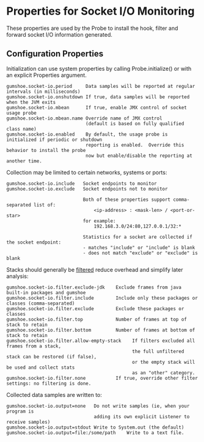 Properties for Socket I/O Monitoring
====================================

These properties are used by the Probe to install the hook, filter and forward socket I/O information generated.

Configuration Properties
------------------------

Initialization can use system properties by calling Probe.initialize() or with an explicit Properties argument.

    gumshoe.socket-io.period     Data samples will be reported at regular intervals (in milliseconds)
    gumshoe.socket-io.onshutdown If true, data samples will be reported when the JVM exits
    gumshoe.socket-io.mbean      If true, enable JMX control of socket usage probe
    gumshoe.socket-io.mbean.name Override name of JMX control
                                 (default is based on fully qualified class name) 
    gumshoe.socket-io.enabled    By default, the usage probe is initialized if periodic or shutdown
                                 reporting is enabled.  Override this behavior to install the probe
                                 now but enable/disable the reporting at another time.

Collection may be limited to certain networks, systems or ports: 
                              
    gumshoe.socket-io.include   Socket endpoints to monitor 
    gumshoe.socket-io.exclude   Socket endpoints not to monitor
    
                                Both of these properties support comma-separated list of: 
                                    <ip-address> : <mask-len> / <port-or-star>  
                                for example:
                                    192.168.3.0/24:80,127.0.0.1/32:*
                                    
                                Statistics for a socket are collected if the socket endpoint:
                                - matches "include" or "include" is blank
                                - does not match "exclude" or "exclude" is blank
         
Stacks should generally be [filtered](filters.md) reduce overhead and simplify later analysis:
                                
    gumshoe.socket-io.filter.exclude-jdk    Exclude frames from java built-in packages and gumshoe 
    gumshoe.socket-io.filter.include        Include only these packages or classes (comma-separated)
    gumshoe.socket-io.filter.exclude        Exclude these packages or classes 
    gumshoe.socket-io.filter.top            Number of frames at top of stack to retain
    gumshoe.socket-io.filter.bottom         Number of frames at bottom of stack to retain
    gumshoe.socket-io.filter.allow-empty-stack    If filters excluded all frames from a stack,
                                                  the full unfiltered stack can be restored (if false),
                                                  or the empty stack will be used and collect stats
                                                  as an "other" category.
    gumshoe.socket-io.filter.none           If true, override other filter settings: no filtering is done. 

Collected data samples are written to:

    gumshoe.socket-io.output=none   Do not write samples (ie, when your program is
                                    adding its own explicit Listener to receive samples)
    gumshoe.socket-io.output=stdout Write to System.out (the default)
    gumshoe.socket-io.output=file:/some/path    Write to a text file.
